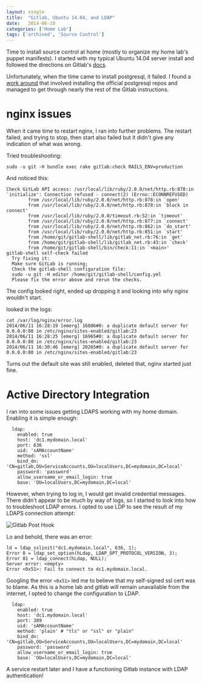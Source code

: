 ```yaml
---
layout: single
title:  "Gitlab, Ubuntu 14.04, and LDAP"
date:   2014-06-10
categories: ['Home Lab']
tags: ['archived', 'Source Control']
---
```

Time to install source control at home (mostly to organize my home lab's puppet manifests). I started with my typical Ubuntu 14.04 server install and followed the directions on Gitlab's [docs](https://gitlab.com/gitlab-org/gitlab-ce/blob/6-9-stable/doc/install/installation.md).

Unfortunately, when the time came to install postgresql, it failed. I found a [work around](http://ubuntuhandbook.org/index.php/2014/02/install-postgresql-ubuntu-14-04/) that involved installing the official postgresql repos and managed to get through nearly the rest of the Gitlab instructions.

# nginx issues

When it came time to restart nginx, I ran into further problems. The restart failed, and trying to stop, then start also failed but it didn't give any indication of what was wrong.

Tried troubleshooting:

`sudo -u git -H bundle exec rake gitlab:check RAILS_ENV=production`

And noticed this:

```
Check GitLab API access: /usr/local/lib/ruby/2.0.0/net/http.rb:878:in `initialize': Connection refused - connect(2) (Errno::ECONNREFUSED)
        from /usr/local/lib/ruby/2.0.0/net/http.rb:878:in `open'
        from /usr/local/lib/ruby/2.0.0/net/http.rb:878:in `block in connect'
        from /usr/local/lib/ruby/2.0.0/timeout.rb:52:in `timeout'
        from /usr/local/lib/ruby/2.0.0/net/http.rb:877:in `connect'
        from /usr/local/lib/ruby/2.0.0/net/http.rb:862:in `do_start'
        from /usr/local/lib/ruby/2.0.0/net/http.rb:851:in `start'
        from /home/git/gitlab-shell/lib/gitlab_net.rb:76:in `get'
        from /home/git/gitlab-shell/lib/gitlab_net.rb:43:in `check'
        from /home/git/gitlab-shell/bin/check:11:in `<main>'
gitlab-shell self-check failed
  Try fixing it:
  Make sure GitLab is running;
  Check the gitlab-shell configuration file:
  sudo -u git -H editor /home/git/gitlab-shell/config.yml
  Please fix the error above and rerun the checks.
```

The config looked right, ended up dropping it and looking into why nginx wouldn't start.

looked in the logs:

```
cat /var/log/nginx/error.log
2014/06/11 16:28:19 [emerg] 16806#0: a duplicate default server for 0.0.0.0:80 in /etc/nginx/sites-enabled/gitlab:23
2014/06/11 16:28:25 [emerg] 16965#0: a duplicate default server for 0.0.0.0:80 in /etc/nginx/sites-enabled/gitlab:23
2014/06/11 16:30:46 [emerg] 20265#0: a duplicate default server for 0.0.0.0:80 in /etc/nginx/sites-enabled/gitlab:23
```

Turns out the default site was still enabled, deleted that, nginx started just fine.

# Active Directory Integration

I ran into some issues getting LDAPS working with my home domain. Enabling it is simple enough:

```language-yml
  ldap:
    enabled: true
    host: 'dc1.mydomain.local'
    port: 636
    uid: 'sAMAccountName'
    method: 'ssl'
    bind_dn: 'CN=gitlab,OU=ServiceAccounts,OU=localUsers,DC=mydomain,DC=local'
    password: 'password'
    allow_username_or_email_login: true
    base: 'OU=localUsers,DC=mydomain,DC=local'
```

However, when trying to log in, I would get invalid credential messages. There didn't appear to be much by way of logs, so I started to look into how to troubleshoot LDAP errors. I opted to use LDP to see the result of my LDAPS connection attempt:

![Gitlab Post Hook](/images/ldap.png)

Lo and behold, there was an error:

```
ld = ldap_sslinit("dc1.mydomain.local", 636, 1);
Error 0 = ldap_set_option(hLdap, LDAP_OPT_PROTOCOL_VERSION, 3);
Error 81 = ldap_connect(hLdap, NULL);
Server error: <empty>
Error <0x51>: Fail to connect to dc1.mydomain.local.
```

Googling the error `<0x51>` led me to believe that my self-signed ssl cert was to blame. As this is a home lab and gitlab will remain unavailable from the internet, I opted to change the configuration to LDAP.

```language-yml
  ldap:
    enabled: true
    host: 'dc1.mydomain.local'
    port: 389
    uid: 'sAMAccountName'
    method: 'plain' # "tls" or "ssl" or "plain"
    bind_dn: 'CN=gitlab,OU=ServiceAccounts,OU=localUsers,DC=mydomain,DC=local'
    password: 'password'
    allow_username_or_email_login: true
    base: 'OU=localUsers,DC=mydomain,DC=local'
```

A service restart later and I have a functioning Gitlab instance with LDAP authentication!
